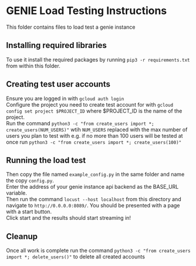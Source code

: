 # GENIE Load Testing Instructions
This folder contains files to load test a genie instance
## Installing required libraries
To use it install the required packages by running `pip3 -r requirements.txt` from within this folder. 
## Creating test user accounts
Ensure you are logged in with `gcloud auth login`  
Configure the project you need to create test account for with `gcloud config set project $PROJECT_ID` where $PROJECT_ID is the name of the project.  
Run the command `python3 -c "from create_users import *; create_users(NUM_USERS)"` wtih  `NUM_USERS` replaced with the max 
number of users you plan to test with e.g. if no more than 100 users will be tested at once run `python3 -c "from create_users import *; create_users(100)"`
## Running the load test
Then copy the file named `example_config.py` in the same folder and name the copy `config.py`.  
Enter the address of your genie instance api backend as the BASE_URL variable.  
Then run the command `locust --host localhost` from this directory and navigate to `http://0.0.0.0:8089/`.
You should be presented with a page with a start button.  
Click start and the results should start streaming in!

## Cleanup
Once all work is complete run the command `python3 -c "from create_users import *; delete_users()"` 
to delete all created accounts